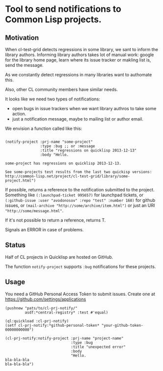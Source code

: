 # Tool to send notifications to Common Lisp projects.

## Motivation

   When cl-test-grid detects regressions in some library,
   we sant to inform the library authors. Informing library
   authors takes lot of manual work: google for the library home
   page, learn where its issue tracker or makling list is,
   send the message.

   As we constantly detect regressions in many libraries want to authomate this.

   Also, other CL community members have similar needs.

   It looks like we need two types of notifications:
   - open bugs in issue trackers when we want library authros to 
     take some action.
   - just a notification message, maybe to mailing list or author email.

We envision a function called like this:
   ```common-lisp

   (notify-project :prj-name "some-project"
                   :type :bug ;; or :message
                   :title "regressions on quicklisp 2013-12-13"
                   :body "Hello.

 some-project has regressions on quicklisp 2013-12-13.

 See some-projects test results from the last two quickisp versions:
 http://common-lisp.net/project/cl-test-grid/library/some-project.html")

   ```

   If possible, returns a reference to the notification submitted to the project.
   Something like `(:launchpad-ticket 995657)` for launchpad tickets,
   or  `(:github-issue :user "avodonosov" :repo "test" :number 160)` for github issues,
   or `(mail-archive "http://some/archive/item.html")`
   or just an URI `"http://some/message.html"`.

   If it's not possible to return a reference,
   returns T.

   Signals an ERROR in case of problems.

## Status

   Half of CL projects in Quicklisp are hosted on GitHub.

   The function `notify-project` supports `:bug` notifications
   for these projects.

## Usage

   You need a GitHub Personal Access Token to submit issues.
   Create one at https://github.com/settings/applications

   ```common-lisp
   (pushnew "pats/to/cl-prj-notify/"
            asdf:*central-registry* :test #'equal)

   (ql:quickload :cl-prj-notify)
   (setf cl-prj-notify:*github-personal-token* "your-github-token-00000000000")

   (cl-prj-notify:notify-project :prj-name "project-name"
                                 :type :bug
                                 :title "unexpected error"
                                 :body
                                 "Hello.
 bla-bla-bla
 bla-bla-bla")
   ```